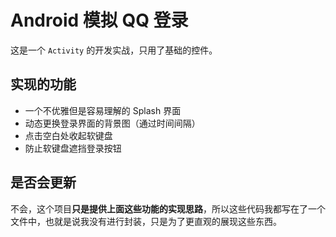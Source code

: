 # Android 模拟 QQ 登录
这是一个 `Activity` 的开发实战，只用了基础的控件。

## 实现的功能

- 一个不优雅但是容易理解的 Splash 界面
- 动态更换登录界面的背景图（通过时间间隔）
- 点击空白处收起软键盘
- 防止软键盘遮挡登录按钮

## 是否会更新
不会，这个项目**只是提供上面这些功能的实现思路**，所以这些代码我都写在了一个文件中，也就是说我没有进行封装，只是为了更直观的展现这些东西。
